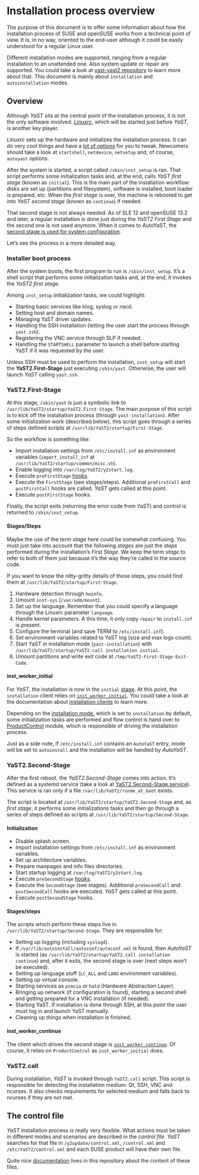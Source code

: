 # Installation process overview

The purpose of this document is to offer some information about
how the installation process of SUSE and openSUSE works from a
technical point of view. It is, in no way, oriented to the end-user
although it could be easily understood for a regular Linux user.

Different installation modes are supported, ranging from a regular installation
to an unattended one. Also system update or repair are supported. You could
take a look at [yast-yast2
repository](https://github.com/yast/yast-yast2/blob/master/library/general/src/modules/Mode.rb)
to learn more about that. This document is mainly about `installation` and
`autoinstallation` modes.

## Overview

Although _YaST_ sits at the central point of the installation process, it is
not the only software involved.
[_Linuxrc_](https://en.opensuse.org/SDB:Linuxrc), which will be started just
before _YaST_, is another key player.

_Linuxrc_ sets up the hardware and initializes the installation process. It can
do very cool things and have a [lot of
options](https://en.opensuse.org/SDB:Linuxrc#Parameter_Reference) for you to
tweak. Newcomers should take a look at `startshell`, `netdevice`, `netsetup`
and, of course, `autoyast` options.

After the system is started, a script called `/sbin/inst_setup` is ran. That
script performs some initialization tasks and, at the end, calls _YaST first
stage_ (known as `initial`). This is the main part of the installation
workflow: disks are set up (partitions and filesystem), software is installed,
boot loader is prepared, etc. When the _first stage_ is over, the machine is
rebooted to get into _YaST second stage_ (known as `continue`) if needed.

That second stage is not always needed. As of SLE 12 and openSUSE 13.2 and
later, a regular installation is done just during the _YaST2 First Stage_ and
the second one is not used anymore. When it comes to AutoYaST, the [second
stage is used for system
configuration](https://www.suse.com/documentation/sles-12/singlehtml/book_autoyast/book_autoyast.html#overviewandconcept).

Let’s see the process in a more detailed way.

### Installer boot process

After the system boots, the first program to run is `/sbin/inst_setup`. It’s a
shell script that performs some initialization tasks and, at the end, it
invokes the _YaST2 first stage_.

Among `inst_setup` initialization tasks, we could highlight:

* Starting basic services like klog, syslog or nscd.
* Setting host and domain names.
* Managing YaST driver updates.
* Handling the SSH installation (letting the user start the process through `yast.ssh`).
* Registering the VNC service through SLP if needed.
* Handling the `STARTSHELL` parameter to launch a shell before starting YaST if
  it was requested by the user.

Unless SSH must be used to perform the installation, `inst_setup` will start
the __YaST2.First-Stage__ just executing `/sbin/yast`. Otherwise, the user will
launch _YaST_ calling `yast.ssh`.

### YaST2.First-Stage

At this stage, `/sbin/yast` is just a symbolic link to
`/usr/lib/YaST2/startup/YaST2.First-Stage`. The main purpose of this script is
to kick off the installation process (through `yast-installation`). After some
initialization work (described below), this script goes through a series of
steps defined scripts at `/usr/lib/YaST2/startup/First-Stage`.

So the workflow is something like:

* Import installation settings from `/etc/install.inf` as environment variables
  (`import_install_inf` at `/usr/lib/YaST2/startup/common/misc.sh`).
* Enable logging into `/var/log/YaST2/y2start.log`.
* Execute `preFirstStage` [hooks](https://github.com/yast/yast-yast2/blob/master/library/general/doc/Hooks.md).
* Execute the `FirstStage` (see stages/steps). Additional `preFirstCall` and `postFirstCall` hooks are called.
  _YaST_ gets called at this point.
* Execute `postFirstStage` hooks.

Finally, the script exits (returning the error code from YaST) and control is
returned to `/sbin/inst_setup`.

#### Stages/Steps

Maybe the use of the term _stage_ here could be somewhat confusing. You must
just take into account that the following _stages_ are just the _steps_
performed during the installation’s _First Stage_. We keep the term _stage_ to
refer to both of them just because it’s the way they’re called in the source
code.

If you want to know the nitty-gritty details of those steps, you could find them
at `/usr/lib/YaST2/startup/First-Stage`.

1. Hardware detection through `hwinfo`.
2. Umount `inst-sys` (`/var/adm/mount`).
3. Set up the language. Remember that you could specify a language through
   the Linuxrc parameter `language`.
4. Handle kernel parameters. A this time, it only copy `repair` to `install.inf` is present.
5. Configure the terminal (and save TERM to `/etc/install.inf`).
6. Set environment variables related to YaST log (size and max logs count).
7. Start YaST in installation mode (`yast-installation`) with
   `/usr/lib/YaST2/startup/YaST2.call installation initial`.
8. Umount partitions and write exit code at `/tmp/YaST2-First-Stage-Exit-Code`.

#### inst_worker_initial

For _YaST_, the installation is now in the `initial`
[stage](https://github.com/yast/yast-yast2/blob/master/library/general/src/modules/Stage.rb).
At this point, the `installation` client relies on
[`inst_worker_initial`](src/clients/inst_worker_initial.rb). You could take a
look at the documentation about [installation
clients](doc/installation_clients.md) to learn more.

Depending on the [installation
mode](https://github.com/yast/yast-yast2/blob/master/library/general/src/modules/Mode.rb),
which is set to `installation` by default, some initialization tasks are
performed and flow control is hand over to
[ProductControl](https://github.com/yast/yast-yast2/blob/master/library/control/src/modules/ProductControl.rb)
module, which is responsible of driving the installation process.

Just as a side note, if `/etc/install.inf` contains an `AutoYaST` entry, mode will be set to
`autoinstall` and the installation will be handled by _AutoYaST_.

### YaST2.Second-Stage

After the first reboot, the _YaST2.Second-Stage_ comes into action. It’s defined as a systemd
service (take a look at
[YaST2.Second-Stage.service](https://github.com/yast/yast-installation/blob/master/package/YaST2-Second-Stage.service)).
This service is ran only if a file `/var/lib/YaST2/runme_at_boot` exists.

The script is located at `/usr/lib/YaST2/startup/YaST2.Second-Stage` and, as _first stage_,
it performs some initializations tasks and then go through a series of steps defined as
scripts at `/usr/lib/YaST2/startup/Second-Stage`.

#### Initialization

* Disable splash screen.
* Import installation settings from `/etc/install.inf` as environment variables.
* Set up architecture variables.
* Prepare manpages and info files directories.
* Start startup logging at `/var/log/YaST2/y2start.log`.
* Execute `preSecondStage` [hooks](https://github.com/yast/yast-yast2/blob/master/library/general/doc/Hooks.md).
* Execute the `SecondStage` (see stages). Additional `preSecondCall` and `postSecondCall` hooks are executed.
  _YaST_ gets called at this point.
* Execute `postSecondStage` hooks.

#### Stages/steps

The scripts which perform these steps live in
`/usr/lib/YaST2/startup/Second-Stage`. They are responsible for:

* Setting up logging (including `syslogd`).
* If `/var/lib/autoinstall/autoconf/autoconf.xml` is found, then _AutoYaST_ is started
  (as `/usr/lib/YaST2/startup/YaST2.call installation continue`) and, after it exits,
  the second stage is over (next steps won’t be executed).
* Setting up language stuff (`LC_ALL` and `LANG` environment variables).
* Setting up virtual console.
* Starting services as `pcmcia` or `hald` (Hardware Abstraction Layer).
* Bringing up network (if configuration is found), starting a second shell and
  getting prepared for a VNC installation (if needed).
* Starting YaST. If installation is done through SSH, at this point the user
  must log in and launch YaST manually.
* Cleaning up things when installation is finished.

#### inst_worker_continue

The client which drives the second stage is
[`inst_worker_continue`](src/clients/inst_worker_continue.rb). Of course, it
relies on `ProductControl` as `inst_worker_initial` does.

### YaST2.call

During installation, _YaST_ is invoked through `YaST2.call` script. This script is
responsible for detecting the installation medium: Qt, SSH, VNC and ncurses.
It also checks requirements for selected medium and falls back to ncurses if they
are not met.

## The control file

_YaST_ installation process is really very flexible. What actions must be taken in
different modes and scenarios are described in the _control file_. _YaST_ searches for that file
in `/y2update/control.xml`, `/control.xml` and `/etc/YaST2/control.xml` and each SUSE product will
have their own file.

Quite nice [documentation](control-file.md) lives in this repository about
the content of these files.
